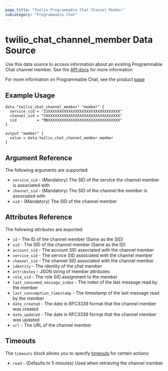 ```yaml
---
page_title: "Twilio Programmable Chat Channel Member"
subcategory: "Programmable Chat"
---
```


# twilio_chat_channel_member Data Source

Use this data source to access information about an existing Programmable Chat channel member. See the [API docs](https://www.twilio.com/docs/chat/rest/member-resource) for more information

For more information on Programmable Chat, see the product [page](https://www.twilio.com/chat)

## Example Usage

```hcl
data "twilio_chat_channel_member" "member" {
  service_sid = "ISXXXXXXXXXXXXXXXXXXXXXXXXXXXXXXXX"
  channel_sid = "CHXXXXXXXXXXXXXXXXXXXXXXXXXXXXXXXX"
  sid         = "MBXXXXXXXXXXXXXXXXXXXXXXXXXXXXXXXX"
}

output "member" {
  value = data.twilio_chat_channel_member.member
}
```

## Argument Reference

The following arguments are supported:

- `service_sid` - (Mandatory) The SID of the service the channel member is associated with
- `channel_sid` - (Mandatory) The SID of the channel the member is associated with
- `sid` - (Mandatory) The SID of the channel member

## Attributes Reference

The following attributes are exported:

- `id` - The ID of the channel member (Same as the SID)
- `sid` - The SID of the channel member (Same as the ID)
- `account_sid` - The account SID associated with the channel member
- `service_sid` - The service SID associated with the channel member
- `channel_sid` - The channel SID associated with the channel member
- `identity` - The identity of the chat member
- `attributes` - JSON string of member attributes
- `role_sid` - The role SID assignment to the member
- `last_consumed_message_index` - The index of the last message read by the member
- `last_consumption_timestamp` - The timestamp of the last message read by the member
- `date_created` - The date in RFC3339 format that the channel member was created
- `date_updated` - The date in RFC3339 format that the channel member was updated
- `url` - The URL of the channel member

## Timeouts

The `timeouts` block allows you to specify [timeouts](https://www.terraform.io/docs/configuration/resources.html#timeouts) for certain actions:

- `read` - (Defaults to 5 minutes) Used when retrieving the channel member
